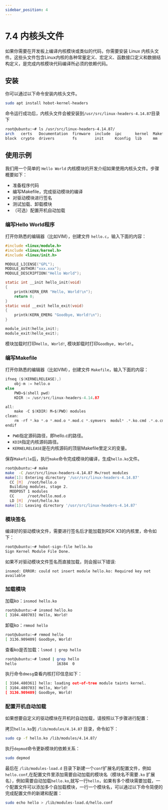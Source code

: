 ```yaml
---
sidebar_position: 4
---
```


# 7.4 内核头文件

如果你需要在开发板上编译内核模块或类似的代码，你需要安装 Linux 内核头文件。这些头文件包含Linux内核的各种常量定义、宏定义、函数接口定义和数据结构定义，是完成内核模块代码编译所必须的依赖代码。

## 安装

你可以通过以下命令安装内核头文件。

```bash
sudo apt install hobot-kernel-headers
```
命令运行成功后，内核头文件会被安装到`/usr/src/linux-headers-4.14.87`目录下
```bash
root@ubuntu:~# ls /usr/src/linux-headers-4.14.87/
arch   certs   Documentation  firmware  include  ipc      kernel  Makefile  Module.symvers  samples  security  System.map  usr
block  crypto  drivers        fs        init     Kconfig  lib     mm        net             scripts  sound     tools       virt
```

## 使用示例

我们用一个简单的 `Hello World` 内核模块的开发介绍如果使用内核头文件。步骤概要如下：

- 准备程序代码
- 编写Makefile，完成驱动模块的编译
- 对驱动模块进行签名
- 测试加载、卸载模块
- （可选）配置开机自动加载

### 编写Hello World程序
打开你熟悉的编辑器（比如VIM），创建文件 `hello.c`，输入下面的内容：
```c
#include <linux/module.h>
#include <linux/kernel.h>
#include <linux/init.h>

MODULE_LICENSE("GPL");
MODULE_AUTHOR("xxx.xxx");
MODULE_DESCRIPTION("Hello World");

static int __init hello_init(void)
{
    printk(KERN_ERR "Hello, World!\n");
    return 0;
}
static void __exit hello_exit(void)
{
    printk(KERN_EMERG "Goodbye, World!\n");
}

module_init(hello_init);
module_exit(hello_exit);
```
模块加载时打印`Hello, World!`, 模块卸载时打印`Goodbye, World!`。

### 编写Makefile
打开你熟悉的编辑器（比如VIM），创建文件 `Makefile`，输入下面的内容：
```c
ifneq ($(KERNELRELEASE),)
    obj-m := hello.o
else
    PWD=$(shell pwd)
    KDIR := /usr/src/linux-headers-4.14.87

all:
    make -C $(KDIR) M=$(PWD) modules
clean:
    rm -rf *.ko *.o *.mod.o *.mod.c *.symvers  modul* .*.ko.cmd .*.o.cmd .tmp_versions
endif
```
- `PWD`指定源码路径，即hello.c的路径。
- `KDIR`指定内核源码路径。
- `KERNELRELEASE`是在内核源码的顶层Makefile里定义的变量。

保存`Makefile`后，执行`make`命令完成模块的编译，生成`hello.ko`文件。
```bash
root@ubuntu:~# make 
make  -C /usr/src/linux-headers-4.14.87 M=/root modules
make[1]: Entering directory '/usr/src/linux-headers-4.14.87'
  CC [M]  /root/hello.o
  Building modules, stage 2.
  MODPOST 1 modules
  CC      /root/hello.mod.o
  LD [M]  /root/hello.ko
make[1]: Leaving directory '/usr/src/linux-headers-4.14.87'
```

### 模块签名
编译好的驱动模块文件，需要进行签名后才能加载到RDK X3的内核里，命令如下：
```bash
root@ubuntu:~# hobot-sign-file hello.ko
Sign Kernel Module File Done.
```
如果不对驱动模块文件签名而直接加载，则会报以下错误:
```
insmod: ERROR: could not insert module hello.ko: Required key not available
```

### 加载模块

加载ko：`insmod hello.ko`
```bash
root@ubuntu:~# insmod hello.ko
[ 3104.480703] Hello, World!
```
卸载ko：`rmmod hello`
```bash
root@ubuntu:~# rmmod hello 
[ 3136.909409] Goodbye, World!
```

查看ko是否加载：`lsmod | grep hello`
```bash
root@ubuntu:~# lsmod | grep hello
hello                  16384  0
```

执行命令`dmesg`查看内核打印信息如下：
```bash
[ 3104.480361] hello: loading out-of-tree module taints kernel.
[ 3104.480703] Hello, World!
[ 3136.909409] Goodbye, World!
```

### 配置开机自动加载

如果想要自定义的驱动模块在开机时自动加载，请按照以下步骤进行配置：

拷贝`hello.ko`到 `/lib/modules/4.14.87` 目录，命令如下：
```bash
sudo cp -f hello.ko /lib/modules/4.14.87/
```
执行`depmod`命令更新模块的依赖关系：
```bash
sudo depmod
```
最后在 `/lib/modules-load.d` 目录下新建一个`conf`扩展名的配置文件，例如 `hello.conf`,在配置文件里添加需要自动加载的模块名（模块名不需要`.ko` 扩展名），例如需要自动加载`hello.ko`,就写一行`hello`，如果有多个模块需要加载，一个配置文件可以添加多个自加载模块，一行一个模块名，可以通过以下命令简便的完成配置文件的新建和配置：
```bash
sudo echo hello > /lib/modules-load.d/hello.conf
```

